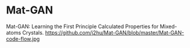 # Mat-GAN
Mat-GAN: Learning the First Principle Calculated Properties for Mixed-atoms Crystals.
https://github.com/j2hu/Mat-GAN/blob/master/Mat-GAN-code-flow.jpg

